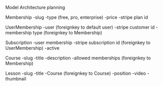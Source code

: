 Model Architecture planning

Membership
	-slug
	-type (free, pro, enterprise)
	-price
	-stripe plan id

UserMembership
	-user 						(foreignkey to default user)
	-stripe customer id
	-membership type			(foreignkey to Membership)

Subscription
	-user membership
	-stripe subscription id 	(foreignkey to UserMembership)
	-active

Course
	-slug
	-title
	-description
	-allowed memberships		(foreignkey to Membership)

Lesson
	-slug
	-title
	-Course 					(foreignkey to Course)
	-position
	-video
	-thumbnail